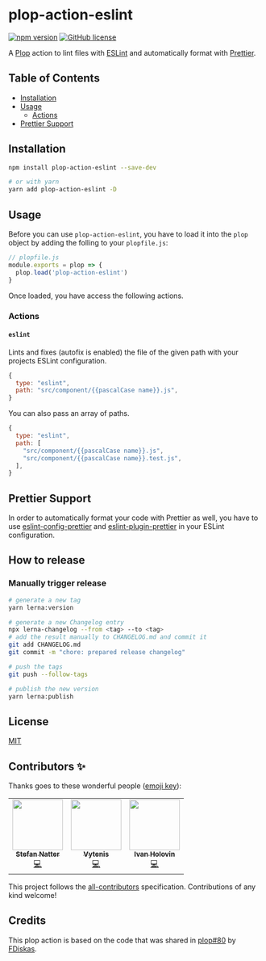 # plop-action-eslint

[![npm version](https://badge.fury.io/js/plop-action-eslint.svg)](https://badge.fury.io/js/plop-action-eslint)
[![GitHub license](https://img.shields.io/github/license/natterstefan/plop-action-eslint.svg)](https://github.com/natterstefan/plop-action-eslint/blob/main/LICENSE)

A [Plop](https://github.com/plopjs/plop) action to lint files with
[ESLint](https://eslint.org/) and automatically format with
[Prettier](#prettier-support).

## Table of Contents

- [Installation](#installation)
- [Usage](#usage)
  - [Actions](#actions)
- [Prettier Support](#prettier-support)

## Installation

```sh
npm install plop-action-eslint --save-dev

# or with yarn
yarn add plop-action-eslint -D
```

## Usage

Before you can use `plop-action-eslint`, you have to load it into the `plop`
object by adding the folling to your `plopfile.js`:

```javascript
// plopfile.js
module.exports = plop => {
  plop.load('plop-action-eslint')
}
```

Once loaded, you have access the following actions.

### Actions

#### `eslint`

Lints and fixes (autofix is enabled) the file of the given path with your
projects ESLint configuration.

```javascript
{
  type: "eslint",
  path: "src/component/{{pascalCase name}}.js",
}
```

You can also pass an array of paths.

```javascript
{
  type: "eslint",
  path: [
    "src/component/{{pascalCase name}}.js",
    "src/component/{{pascalCase name}}.test.js",
  ],
}
```

## Prettier Support

In order to automatically format your code with Prettier as well, you have to
use [eslint-config-prettier][1] and [eslint-plugin-prettier][2] in your ESLint
configuration.

## How to release

### Manually trigger release

```bash
# generate a new tag
yarn lerna:version

# generate a new Changelog entry
npx lerna-changelog --from <tag> --to <tag>
# add the result manually to CHANGELOG.md and commit it
git add CHANGELOG.md
git commit -m "chore: prepared release changelog"

# push the tags
git push --follow-tags

# publish the new version
yarn lerna:publish
```

## License

[MIT](./LICENSE)

## Contributors ✨

Thanks goes to these wonderful people
([emoji key](https://allcontributors.org/docs/en/emoji-key)):

<!-- ALL-CONTRIBUTORS-LIST:START - Do not remove or modify this section -->
<!-- prettier-ignore-start -->
<!-- markdownlint-disable -->
<table>
  <tr>
    <td align="center"><a href="https://natterstefan.me/"><img src="https://avatars.githubusercontent.com/u/1043668?v=4?s=100" width="100px;" alt=""/><br /><sub><b>Stefan Natter</b></sub></a><br /><a href="https://github.com/natterstefan/plop-action-eslint/commits?author=natterstefan" title="Code">💻</a></td>
    <td align="center"><a href="https://vytenis.kuciauskas.lt/"><img src="https://avatars.githubusercontent.com/u/468006?v=4?s=100" width="100px;" alt=""/><br /><sub><b>Vytenis</b></sub></a><br /><a href="https://github.com/natterstefan/plop-action-eslint/commits?author=FDiskas" title="Code">💻</a></td>
    <td align="center"><a href="https://github.com/iholovin"><img src="https://avatars.githubusercontent.com/u/95911872?v=4?s=100" width="100px;" alt=""/><br /><sub><b>Ivan Holovin</b></sub></a><br /><a href="https://github.com/natterstefan/plop-action-eslint/commits?author=iholovin" title="Code">💻</a></td>
  </tr>
</table>

<!-- markdownlint-restore -->
<!-- prettier-ignore-end -->

<!-- ALL-CONTRIBUTORS-LIST:END -->

This project follows the
[all-contributors](https://github.com/all-contributors/all-contributors)
specification. Contributions of any kind welcome!

## Credits

This plop action is based on the code that was shared in
[plop#80](https://github.com/plopjs/plop/issues/80#issuecomment-645179250) by
[FDiskas](https://github.com/FDiskas).

[1]: https://github.com/prettier/eslint-config-prettier
[2]: https://github.com/prettier/eslint-plugin-prettier
